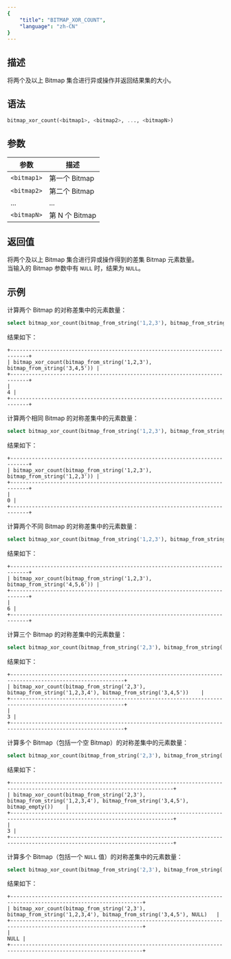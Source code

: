 ```yaml
---
{
    "title": "BITMAP_XOR_COUNT",
    "language": "zh-CN"
}
---
```


<!-- 
Licensed to the Apache Software Foundation (ASF) under one
or more contributor license agreements.  See the NOTICE file
distributed with this work for additional information
regarding copyright ownership.  The ASF licenses this file
to you under the Apache License, Version 2.0 (the
"License"); you may not use this file except in compliance
with the License.  You may obtain a copy of the License at
  http://www.apache.org/licenses/LICENSE-2.0
Unless required by applicable law or agreed to in writing,
software distributed under the License is distributed on an
"AS IS" BASIS, WITHOUT WARRANTIES OR CONDITIONS OF ANY
KIND, either express or implied.  See the License for the
specific language governing permissions and limitations
under the License.
-->

## 描述

将两个及以上 Bitmap 集合进行异或操作并返回结果集的大小。

## 语法

```sql
bitmap_xor_count(<bitmap1>, <bitmap2>, ..., <bitmapN>)
```

## 参数

| 参数          | 描述           |
|-------------|--------------|
| `<bitmap1>` | 第一个 Bitmap   |
| `<bitmap2>` | 第二个 Bitmap   |
| ...         | ...          |
| `<bitmapN>` | 第 N 个 Bitmap |

## 返回值

将两个及以上 Bitmap 集合进行异或操作得到的差集 Bitmap 元素数量。  
当输入的 Bitmap 参数中有 `NULL` 时，结果为 `NULL`。

## 示例

计算两个 Bitmap 的对称差集中的元素数量：

```sql
select bitmap_xor_count(bitmap_from_string('1,2,3'), bitmap_from_string('3,4,5'));
```

结果如下：

```text
+----------------------------------------------------------------------------+
| bitmap_xor_count(bitmap_from_string('1,2,3'), bitmap_from_string('3,4,5')) |
+----------------------------------------------------------------------------+
|                                                                          4 |
+----------------------------------------------------------------------------+
```

计算两个相同 Bitmap 的对称差集中的元素数量：

```sql
select bitmap_xor_count(bitmap_from_string('1,2,3'), bitmap_from_string('1,2,3'));
```

结果如下：

```text
+----------------------------------------------------------------------------+
| bitmap_xor_count(bitmap_from_string('1,2,3'), bitmap_from_string('1,2,3')) |
+----------------------------------------------------------------------------+
|                                                                          0 |
+----------------------------------------------------------------------------+
```

计算两个不同 Bitmap 的对称差集中的元素数量：

```sql
select bitmap_xor_count(bitmap_from_string('1,2,3'), bitmap_from_string('4,5,6'));
```

结果如下：

```text
+----------------------------------------------------------------------------+
| bitmap_xor_count(bitmap_from_string('1,2,3'), bitmap_from_string('4,5,6')) |
+----------------------------------------------------------------------------+
|                                                                          6 |
+----------------------------------------------------------------------------+
```

计算三个 Bitmap 的对称差集中的元素数量：

```sql
select bitmap_xor_count(bitmap_from_string('2,3'), bitmap_from_string('1,2,3,4'), bitmap_from_string('3,4,5'));
```

结果如下：

```text
+-----------------------------------------------------------------------------------------------------------+
| bitmap_xor_count(bitmap_from_string('2,3'), bitmap_from_string('1,2,3,4'), bitmap_from_string('3,4,5'))    |
+-----------------------------------------------------------------------------------------------------------+
|                                                                                                         3 |
+-----------------------------------------------------------------------------------------------------------+
```

计算多个 Bitmap（包括一个空 Bitmap）的对称差集中的元素数量：

```sql
select bitmap_xor_count(bitmap_from_string('2,3'), bitmap_from_string('1,2,3,4'), bitmap_from_string('3,4,5'), bitmap_empty());
```

结果如下：

```text
+---------------------------------------------------------------------------------------------------------------------------+
| bitmap_xor_count(bitmap_from_string('2,3'), bitmap_from_string('1,2,3,4'), bitmap_from_string('3,4,5'), bitmap_empty())    |
+---------------------------------------------------------------------------------------------------------------------------+
|                                                                                                                         3 |
+---------------------------------------------------------------------------------------------------------------------------+
```

计算多个 Bitmap（包括一个 `NULL` 值）的对称差集中的元素数量：

```sql
select bitmap_xor_count(bitmap_from_string('2,3'), bitmap_from_string('1,2,3,4'), bitmap_from_string('3,4,5'), NULL);
```

结果如下：

```text
+-----------------------------------------------------------------------------------------------------------------+
| bitmap_xor_count(bitmap_from_string('2,3'), bitmap_from_string('1,2,3,4'), bitmap_from_string('3,4,5'), NULL)   |
+-----------------------------------------------------------------------------------------------------------------+
|                                                                                                            NULL |
+-----------------------------------------------------------------------------------------------------------------+
```

